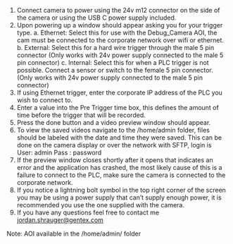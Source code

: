 1.	Connect camera to power using the 24v m12 connector on the side of the camera or using the USB C power supply included.
2.	Upon powering up a window should appear asking you for your trigger type.
  a.	Ethernet: Select this for use with the Debug_Camera AOI, the cam must be connected to the corporate network over wifi or ethernet.
  b.	External: Select this for a hard wire trigger through the male 5 pin connector (Only works with 24v power supply connected to the male 5 pin connector)
  c.	Internal: Select this for when a PLC trigger is not possible. Connect a sensor or switch to the female 5 pin connector. (Only works with 24v power supply connected to the male 5 pin connector)
3.	If using Ethernet trigger, enter the corporate IP address of the PLC you wish to connect to.
4.	Enter a value into the Pre Trigger time box, this defines the amount of time before the trigger that will be recorded.
5.	Press the done button and a video preview window should appear.
6.	To view the saved videos navigate to the /home/admin folder, files should be labeled with the date and time they were saved. This can be done on the camera display or over the network with SFTP, login is User: admin Pass : password
7.	If the preview window closes shortly after it opens that indicates an error and the application has crashed, the most likely cause of this is a failure to connect to the PLC, make sure the camera is connected to the corporate network.
8.	If you notice a lightning bolt symbol in the top right corner of the screen you may be using a power supply that can’t supply enough power, it is recommended you use the one supplied with the camera.
9.	If you have any questions feel free to contact me jordan.shrauger@gentex.com


Note: AOI available in the /home/admin/ folder

